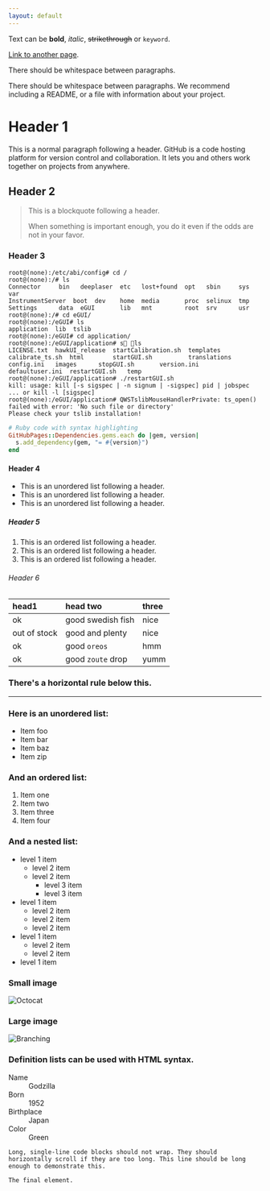 ```yaml
---
layout: default
---
```


Text can be **bold**, _italic_, ~~strikethrough~~ or `keyword`.

[Link to another page](./another-page.html).

There should be whitespace between paragraphs.

There should be whitespace between paragraphs. We recommend including a README, or a file with information about your project.

# Header 1

This is a normal paragraph following a header. GitHub is a code hosting platform for version control and collaboration. It lets you and others work together on projects from anywhere.

## Header 2

> This is a blockquote following a header.
>
> When something is important enough, you do it even if the odds are not in your favor.

### Header 3

```shell
root@(none):/etc/abi/config# cd /
root@(none):/# ls
Connector	  bin	deeplaser  etc	 lost+found  opt   sbin     sys  var
InstrumentServer  boot	dev	   home  media	     proc  selinux  tmp
Settings	  data	eGUI	   lib	 mnt	     root  srv	    usr
root@(none):/# cd eGUI/
root@(none):/eGUI# ls
application  lib  tslib
root@(none):/eGUI# cd application/
root@(none):/eGUI/application# s ls
LICENSE.txt	 hawkUI_release  startCalibration.sh  templates
calibrate_ts.sh  html		 startGUI.sh	      translations
config.ini	 images		 stopGUI.sh	      version.ini
defaultuser.ini  restartGUI.sh	 temp
root@(none):/eGUI/application# ./restartGUI.sh 
kill: usage: kill [-s sigspec | -n signum | -sigspec] pid | jobspec ... or kill -l [sigspec]
root@(none):/eGUI/application# QWSTslibMouseHandlerPrivate: ts_open() failed with error: 'No such file or directory'
Please check your tslib installation!
```

```ruby
# Ruby code with syntax highlighting
GitHubPages::Dependencies.gems.each do |gem, version|
  s.add_dependency(gem, "= #{version}")
end
```

#### Header 4

*   This is an unordered list following a header.
*   This is an unordered list following a header.
*   This is an unordered list following a header.

##### Header 5

1.  This is an ordered list following a header.
2.  This is an ordered list following a header.
3.  This is an ordered list following a header.

###### Header 6

| head1        | head two          | three |
|:-------------|:------------------|:------|
| ok           | good swedish fish | nice  |
| out of stock | good and plenty   | nice  |
| ok           | good `oreos`      | hmm   |
| ok           | good `zoute` drop | yumm  |

### There's a horizontal rule below this.

* * *

### Here is an unordered list:

*   Item foo
*   Item bar
*   Item baz
*   Item zip

### And an ordered list:

1.  Item one
1.  Item two
1.  Item three
1.  Item four

### And a nested list:

- level 1 item
  - level 2 item
  - level 2 item
    - level 3 item
    - level 3 item
- level 1 item
  - level 2 item
  - level 2 item
  - level 2 item
- level 1 item
  - level 2 item
  - level 2 item
- level 1 item

### Small image

![Octocat](https://github.githubassets.com/images/icons/emoji/octocat.png)

### Large image

![Branching](https://guides.github.com/activities/hello-world/branching.png)


### Definition lists can be used with HTML syntax.

<dl>
<dt>Name</dt>
<dd>Godzilla</dd>
<dt>Born</dt>
<dd>1952</dd>
<dt>Birthplace</dt>
<dd>Japan</dd>
<dt>Color</dt>
<dd>Green</dd>
</dl>

```
Long, single-line code blocks should not wrap. They should horizontally scroll if they are too long. This line should be long enough to demonstrate this.
```

```
The final element.
```
